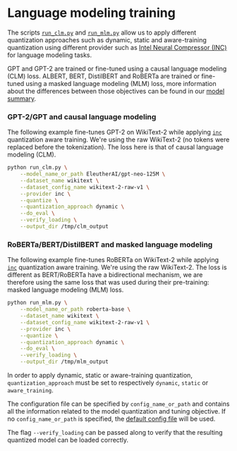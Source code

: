 <!---
Copyright 2020 The HuggingFace Team. All rights reserved.

Licensed under the Apache License, Version 2.0 (the "License");
you may not use this file except in compliance with the License.
You may obtain a copy of the License at

    http://www.apache.org/licenses/LICENSE-2.0

Unless required by applicable law or agreed to in writing, software
distributed under the License is distributed on an "AS IS" BASIS,
WITHOUT WARRANTIES OR CONDITIONS OF ANY KIND, either express or implied.
See the License for the specific language governing permissions and
limitations under the License.
-->

# Language modeling training

The scripts [`run_clm.py`](https://github.com/huggingface/optimum/blob/main/examples/pytorch/language-modeling/run_clm.py) 
and [`run_mlm.py`](https://github.com/huggingface/optimum/blob/main/examples/pytorch/language-modeling/run_mlm.py)
allow us to apply different quantization approaches such as dynamic, static and aware-training quantization using 
different provider such as [Intel Neural Compressor (INC)](https://github.com/intel/neural-compressor) for language 
modeling tasks.


GPT and GPT-2 are trained or fine-tuned using a causal language modeling (CLM) loss. ALBERT, BERT, DistilBERT and 
RoBERTa are trained or fine-tuned using a masked language modeling (MLM) loss, more information about the differences 
between those objectives can be found in our [model summary](https://huggingface.co/transformers/model_summary.html).


### GPT-2/GPT and causal language modeling

The following example fine-tunes GPT-2 on WikiText-2 while applying [`inc`](https://github.com/intel/neural-compressor) 
quantization aware training. We're using the raw WikiText-2 (no tokens were replaced before the tokenization). The loss here is that of causal language modeling (CLM). 

```bash
python run_clm.py \
    --model_name_or_path EleutherAI/gpt-neo-125M \
    --dataset_name wikitext \
    --dataset_config_name wikitext-2-raw-v1 \
    --provider inc \
    --quantize \
    --quantization_approach dynamic \
    --do_eval \
    --verify_loading \
    --output_dir /tmp/clm_output
```

### RoBERTa/BERT/DistilBERT and masked language modeling

The following example fine-tunes RoBERTa on WikiText-2 while applying [`inc`](https://github.com/intel/neural-compressor) 
quantization aware training. We're using the raw  WikiText-2. The loss is different as BERT/RoBERTa have a bidirectional 
mechanism, we are therefore using the same loss that was used during their pre-training: masked language modeling (MLM) loss. 

```bash
python run_mlm.py \
    --model_name_or_path roberta-base \
    --dataset_name wikitext \
    --dataset_config_name wikitext-2-raw-v1 \
    --provider inc \
    --quantize \
    --quantization_approach dynamic \
    --do_eval \
    --verify_loading \
    --output_dir /tmp/mlm_output
```

In order to apply dynamic, static or aware-training quantization, `quantization_approach` must be set to 
respectively `dynamic`, `static` or `aware_training`.

The configuration file can be specified by `config_name_or_path` and contains all the information related 
to the model quantization and tuning objective.  If no `config_name_or_path` is specified, the 
[default config file](https://github.com/huggingface/optimum/blob/main/examples/pytorch/language-modeling/config/inc/quantization.yml) 
will be used.

The flag `--verify_loading` can be passed along to verify that the resulting quantized model can be loaded correctly.
